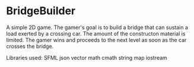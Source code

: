 # BridgeBuilder

A simple 2D game. The gamer's goal is to build a bridge that can sustain a load exerted by a crossing car. 
The amount of the constructon material is limited. The gamer wins and proceeds to the next level as soon as the
car crosses the bridge. 

Libraries used:
SFML
json
vector
math
cmath
string
map
iostream
